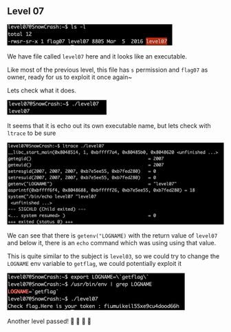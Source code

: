 <h2>Level 07</h2>

![alt text](./screenshot/image1.png)

We have file called `level07` here and it looks like an executable.

Like most of the previous level, this file has `s` permission and `flag07` as owner, ready for us to exploit it once again~

Lets check what it does.

![alt text](./screenshot/image2.png)

It seems that it is echo out its own executable name, but lets check with `ltrace` to be sure

![alt text](./screenshot/image3.png)

We can see that there is `getenv("LOGNAME)` with the return value of `level07` and below it, there is an `echo` command which was using using that value.

This is quite similar to the subject is `level03`, so we could try to change the `LOGNAME` env variable to ```getflag```, we could potentially exploit it

![alt text](./screenshot/image4.png)

Another level passed!  :partying_face: :tada: :tada: :tada: